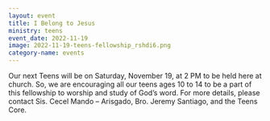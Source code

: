 ```yaml
---
layout: event
title: I Belong to Jesus
ministry: teens
event_date: 2022-11-19
image: 2022-11-19-teens-fellowship_rshdi6.png
category-name: events
---
```


Our next Teens will be on Saturday, November 19, at 2 PM to be held here at church. So, we are encouraging all our teens ages 10 to 14 to be a part of this fellowship to worship and study of God’s word. For more details, please contact Sis. Cecel Mando – Arisgado, Bro. Jeremy Santiago, and the Teens Core. 